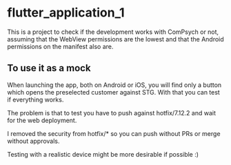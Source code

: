 # flutter_application_1

This is a project to check if the development works with ComPsych or not, assuming that the WebView permissions are the lowest and that the Android permissions on the manifest also are.

## To use it as a mock

When launching the app, both on Android or iOS, you will find only a button which opens the preselected customer against STG. With that you can test if everything works.

The problem is that to test you have to push against hotfix/7.12.2 and wait for the web deployment.

I removed the security from hotfix/* so you can push without PRs or merge without approvals.

Testing with a realistic device might be more desirable if possible :) 
